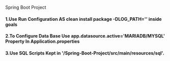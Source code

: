 Spring Boot Project

#### 1.Use Run Configuration AS clean install package -DLOG_PATH='<YOUR CUSTOM LOG PATH>' inside goals
#### 2.To Configure Data Base Use app.datasource.active='MARIADB/MYSQL' Property In Application.properties
#### 3.Use SQL Scripts Kept in '/Spring-Boot-Project/src/main/resources/sql'.
